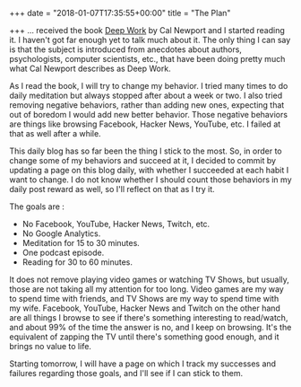 +++
date = "2018-01-07T17:35:55+00:00"
title = "The Plan"

+++
... received the book [Deep Work](https://www.amazon.com/gp/product/1455586692/ref=as_li_tl?ie=UTF8&camp=1789&creative=9325&creativeASIN=1455586692&linkCode=as2&tag=grochat-20&linkId=656f46ccb19aebc7272ca0e4e2c18441) by Cal Newport and I started reading it. I haven't got far enough yet to talk much about it. The only thing I can say is that the subject is introduced from anecdotes about authors, psychologists, computer scientists, etc., that have been doing pretty much what Cal Newport describes as Deep Work.

As I read the book, I will try to change my behavior. I tried many times to do daily meditation but always stopped after about a week or two. I also tried removing negative behaviors, rather than adding new ones, expecting that out of boredom I would add new better behavior. Those negative behaviors are things like browsing Facebook, Hacker News, YouTube, etc. I failed at that as well after a while.

This daily blog has so far been the thing I stick to the most. So, in order to change some of my behaviors and succeed at it, I decided to commit by updating a page on this blog daily, with whether I succeeded at each habit I want to change. I do not know whether I should count those behaviors in my daily post reward as well, so I'll reflect on that as I try it.

The goals are :

* No Facebook, YouTube, Hacker News, Twitch, etc.
* No Google Analytics.
* Meditation for 15 to 30 minutes.
* One podcast episode.
* Reading for 30 to 60 minutes.

It does not remove playing video games or watching TV Shows, but usually, those are not taking all my attention for too long. Video games are my way to spend time with friends, and TV Shows are my way to spend time with my wife. Facebook, YouTube, Hacker News and Twitch on the other hand are all things I browse to see if there's something interesting to read/watch, and about 99% of the time the answer is no, and I keep on browsing. It's the equivalent of zapping the TV until there's something good enough, and it brings no value to life.

Starting tomorrow, I will have a page on which I track my successes and failures regarding those goals, and I'll see if I can stick to them.
